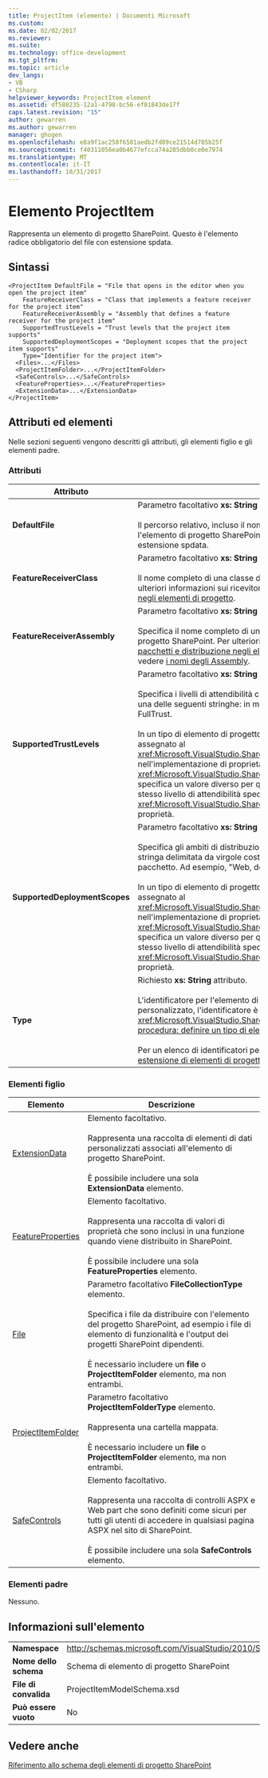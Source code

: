 ```yaml
---
title: ProjectItem (elemento) | Documenti Microsoft
ms.custom: 
ms.date: 02/02/2017
ms.reviewer: 
ms.suite: 
ms.technology: office-development
ms.tgt_pltfrm: 
ms.topic: article
dev_langs:
- VB
- CSharp
helpviewer_keywords: ProjectItem element
ms.assetid: df588235-12a1-4798-bc56-ef81843de17f
caps.latest.revision: "15"
author: gewarren
ms.author: gewarren
manager: ghogen
ms.openlocfilehash: e8a9f1ac258f6501aedb2fd89ce21514d785b25f
ms.sourcegitcommit: f40311056ea0b4677efcca74a285dbb0ce0e7974
ms.translationtype: MT
ms.contentlocale: it-IT
ms.lasthandoff: 10/31/2017
---
```

# <a name="projectitem-element"></a>Elemento ProjectItem
  Rappresenta un elemento di progetto SharePoint. Questo è l'elemento radice obbligatorio del file con estensione spdata.  
  
## <a name="syntax"></a>Sintassi  
  
```  
<ProjectItem DefaultFile = "File that opens in the editor when you open the project item"  
    FeatureReceiverClass = "Class that implements a feature receiver for the project item"  
    FeatureReceiverAssembly = "Assembly that defines a feature receiver for the project item"  
    SupportedTrustLevels = "Trust levels that the project item supports"  
    SupportedDeploymentScopes = "Deployment scopes that the project item supports"  
    Type="Identifier for the project item">  
  <Files>...</Files>  
  <ProjectItemFolder>...</ProjectItemFolder>  
  <SafeControls>...</SafeControls>  
  <FeatureProperties>...</FeatureProperties>  
  <ExtensionData>...</ExtensionData>  
</ProjectItem>  
```  
  
## <a name="attributes-and-elements"></a>Attributi ed elementi  
 Nelle sezioni seguenti vengono descritti gli attributi, gli elementi figlio e gli elementi padre.  
  
### <a name="attributes"></a>Attributi  
  
|Attributo|Descrizione|  
|---------------|-----------------|  
|**DefaultFile**|Parametro facoltativo **xs: String** attributo.<br /><br /> Il percorso relativo, incluso il nome di file, del file che viene aperto nell'editor di Visual Studio quando si apre l'elemento di progetto SharePoint in **Esplora**. Il percorso è relativo rispetto alla cartella che contiene il file con estensione spdata.|  
|**FeatureReceiverClass**|Parametro facoltativo **xs: String** attributo.<br /><br /> Il nome completo di una classe del ricevitore di funzionalità per questo elemento di progetto SharePoint. Per ulteriori informazioni sui ricevitori di funzionalità, vedere [che fornisce informazioni sui pacchetti e distribuzione negli elementi di progetto](../sharepoint/providing-packaging-and-deployment-information-in-project-items.md).|  
|**FeatureReceiverAssembly**|Parametro facoltativo **xs: String** attributo.<br /><br /> Specifica il nome completo di un assembly che definisce un ricevitore di funzionalità per questo elemento di progetto SharePoint. Per ulteriori informazioni sui ricevitori di funzionalità, vedere [che fornisce informazioni sui pacchetti e distribuzione negli elementi di progetto](../sharepoint/providing-packaging-and-deployment-information-in-project-items.md). Per ulteriori informazioni sui nomi di assembly completo, vedere [i nomi degli Assembly](/dotnet/framework/app-domains/assembly-names).|  
|**SupportedTrustLevels**|Parametro facoltativo **xs: String** attributo.<br /><br /> Specifica i livelli di attendibilità che supporta questo elemento di progetto SharePoint. Questo valore può essere una delle seguenti stringhe: in modalità sandbox, FullTrust, o tutti. Il valore All specifica sia Sandboxed e FullTrust.<br /><br /> In un tipo di elemento di progetto SharePoint personalizzato, il valore di questo attributo corrisponde al valore assegnato al <xref:Microsoft.VisualStudio.SharePoint.ISharePointProjectItemTypeDefinition.SupportedTrustLevels%2A> nell'implementazione di proprietà di <xref:Microsoft.VisualStudio.SharePoint.ISharePointProjectItemTypeProvider.InitializeType%2A> metodo. Se si specifica un valore diverso per questo attributo, Visual Studio sovrascrive il valore in modo che specifichi lo stesso livello di attendibilità specificato nella <xref:Microsoft.VisualStudio.SharePoint.ISharePointProjectItemTypeDefinition.SupportedTrustLevels%2A> proprietà.|  
|**SupportedDeploymentScopes**|Parametro facoltativo **xs: String** attributo.<br /><br /> Specifica gli ambiti di distribuzione che supporta questo elemento di progetto SharePoint. Questo valore è una stringa delimitata da virgole costituito da uno o più delle seguenti stringhe: Farm, sito, Web, WebApplication o pacchetto. Ad esempio, "Web, del sito".<br /><br /> In un tipo di elemento di progetto SharePoint personalizzato, il valore di questo attributo corrisponde al valore assegnato al <xref:Microsoft.VisualStudio.SharePoint.ISharePointProjectItemTypeDefinition.SupportedDeploymentScopes%2A> nell'implementazione di proprietà di <xref:Microsoft.VisualStudio.SharePoint.ISharePointProjectItemTypeProvider.InitializeType%2A> metodo. Se si specifica un valore diverso per questo attributo, Visual Studio sovrascrive il valore in modo che specifichi lo stesso livello di attendibilità specificato nella <xref:Microsoft.VisualStudio.SharePoint.ISharePointProjectItemTypeDefinition.SupportedDeploymentScopes%2A> proprietà.|  
|**Type**|Richiesto **xs: String** attributo.<br /><br /> L'identificatore per l'elemento di progetto SharePoint. In un tipo di elemento di progetto SharePoint personalizzato, l'identificatore è la stringa passata al <xref:Microsoft.VisualStudio.SharePoint.SharePointProjectItemTypeAttribute>. Per ulteriori informazioni, vedere [procedura: definire un tipo di elemento di progetto SharePoint](../sharepoint/how-to-define-a-sharepoint-project-item-type.md).<br /><br /> Per un elenco di identificatori per gli elementi del progetto SharePoint predefiniti inclusi in Visual Studio, vedere [estensione di elementi di progetto SharePoint](../sharepoint/extending-sharepoint-project-items.md).|  
  
### <a name="child-elements"></a>Elementi figlio  
  
|Elemento|Descrizione|  
|-------------|-----------------|  
|[ExtensionData](../sharepoint/extensiondata-element.md)|Elemento facoltativo.<br /><br /> Rappresenta una raccolta di elementi di dati personalizzati associati all'elemento di progetto SharePoint.<br /><br /> È possibile includere una sola **ExtensionData** elemento.|  
|[FeatureProperties](../sharepoint/featureproperties-element.md)|Elemento facoltativo.<br /><br /> Rappresenta una raccolta di valori di proprietà che sono inclusi in una funzione quando viene distribuito in SharePoint.<br /><br /> È possibile includere una sola **FeatureProperties** elemento.|  
|[File](../sharepoint/files-element.md)|Parametro facoltativo **FileCollectionType** elemento.<br /><br /> Specifica i file da distribuire con l'elemento del progetto SharePoint, ad esempio i file di elemento di funzionalità e l'output dei progetti SharePoint dipendenti.<br /><br /> È necessario includere un **file** o **ProjectItemFolder** elemento, ma non entrambi.|  
|[ProjectItemFolder](../sharepoint/projectitemfolder-element.md)|Parametro facoltativo **ProjectItemFolderType** elemento.<br /><br /> Rappresenta una cartella mappata.<br /><br /> È necessario includere un **file** o **ProjectItemFolder** elemento, ma non entrambi.|  
|[SafeControls](../sharepoint/safecontrols-element.md)|Elemento facoltativo.<br /><br /> Rappresenta una raccolta di controlli ASPX e Web part che sono definiti come sicuri per tutti gli utenti di accedere in qualsiasi pagina ASPX nel sito di SharePoint.<br /><br /> È possibile includere una sola **SafeControls** elemento.|  
  
### <a name="parent-elements"></a>Elementi padre  
 Nessuno.  
  
## <a name="element-information"></a>Informazioni sull'elemento  
  
|||  
|-|-|  
|**Namespace**|http://schemas.microsoft.com/VisualStudio/2010/SharePointTools/SharePointProjectItemModel|  
|**Nome dello schema**|Schema di elemento di progetto SharePoint|  
|**File di convalida**|ProjectItemModelSchema.xsd|  
|**Può essere vuoto**|No|  
  
## <a name="see-also"></a>Vedere anche  
 [Riferimento allo schema degli elementi di progetto SharePoint](../sharepoint/sharepoint-project-item-schema-reference.md)  
  
  